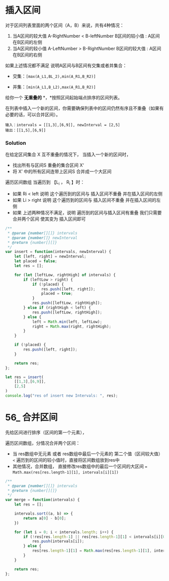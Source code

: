 # 插入区间



对于区间列表里面的两个区间（A，B）来说，共有4种情况：

1. 当A区间的较大值 A-RightNumber <  B-leftNumber B区间的较小值 : A区间在B区间的左侧
2. 当A区间的较小值 A-LeftNumber > B-RightNumber B区间的较大值 : A区间在B区间的右侧

如果上述情况都不满足 说明A区间与B区间有交集或者并集合：

- 交集：`[max(A_L1,BL_2),min(A_R1,B_R2)]`

- 并集：`[min(A_L1,B_L2),max(A_R1,B_R2)]`



给你一个 **无重叠的** *，*按照区间起始端点排序的区间列表。

在列表中插入一个新的区间，你需要确保列表中的区间仍然有序且不重叠（如果有必要的话，可以合并区间）。

```
输入：intervals = [[1,3],[6,9]], newInterval = [2,5]
输出：[[1,5],[6,9]]
```



### Solution

在给定区间集合 X 互不重叠的情况下， 当插入一个新的区间时，

- 找出所有与区间S 重叠的集合区间 X‘
- 将 X’ 中的所有区间连带上区间S 合并成一个大区间



遍历区间数组 当遍历到 【L<sub>i</sub> ， R<sub>i</sub> 】时：

- 如果 Ri < left 说明 这个遍历到的区间与 插入区间不重叠 并在插入区间的左侧
- 如果 Li > right 说明 这个遍历到的区间与 插入区间不重叠 并在插入区间的左侧 
- 如果 上述两种情况不满足，说明 遍历到的区间与插入区间有重叠 我们只需要 合并两个区间 使其变为 插入区间即可 



```javascript
/**
 * @param {number[][]} intervals
 * @param {number[]} newInterval
 * @return {number[][]}
 */
var insert = function(intervals, newInterval) {
    let [left, right] = newInterval;
    let placed = false;
    let res = [];

    for (let [leftLow, rightHigh] of intervals) {
        if (leftLow > right) {
            if (!placed) {
                res.push([left, right]);
                placed = true;
            }
            res.push([leftLow, rightHigh]);
        } else if (rightHigh < left) {
            res.push([leftLow, rightHigh]);
        } else {
            left = Math.min(left, leftLow);
            right = Math.max(right, rightHigh);
        }
    }

    if (!placed) {
        res.push([left, right]);
    }

    return res;
};

let res = insert(
    [[1,3],[6,9]],
    [2,5]
)
console.log("res of insert new Intervals: ", res);
```







# 56_ 合并区间

先给区间进行排序（区间的第一个元素）， 

遍历区间数组，分情况合并两个区间：

- 当 res数组中无元素 或者 res数组中最后一个元素的 第二个值（区间较大值） `<` 遍历到的区间的较小值时，直接将区间数组放到res中
- 其他情况，合并数组， 直接修改res数组中的最后一个区间的大区间 `=`  `Math.max(res[res.length-1][1], intervals[i][1])`



```javascript
/**
 * @param {number[][]} intervals
 * @return {number[][]}
 */
var merge = function(intervals) {
    let res = [];

    intervals.sort((a, b) => {
        return a[0] - b[0];
    })

    for (let i = 0; i < intervals.length; i++) {
        if (!res[res.length-1] || res[res.length-1][1] < intervals[i][0]) {
            res.push(intervals[i]);
        } else {
            res[res.length-1][1] = Math.max(res[res.length-1][1], intervals[i][1]);
        }
    }

    return res;
};
```







